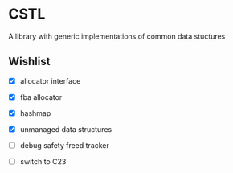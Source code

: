 # CSTL

A library with generic implementations of common data stuctures

## Wishlist
- [x] allocator interface
- [x] fba allocator
- [x] hashmap
- [x] unmanaged data structures
- [ ] debug safety freed tracker
- [ ] switch to C23

